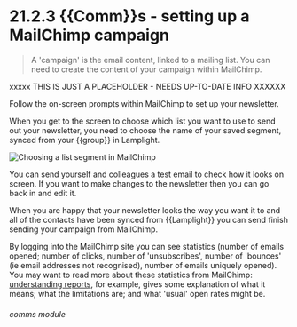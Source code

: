 # 21.2.3    {{Comm}}s - setting up a MailChimp campaign

> A 'campaign' is the email content, linked to a mailing list. You can need to create the content of your campaign within MailChimp.

xxxxx THIS IS JUST A PLACEHOLDER - NEEDS UP-TO-DATE INFO XXXXXX


Follow the on-screen prompts within MailChimp to set up your newsletter.

When you get to the screen to choose which list you want to use to send out your newsletter, you need to choose the name of your saved segment, synced from your {{group}} in Lamplight.

![Choosing a list segment in MailChimp]({{imgpath}}239a.png)

You can send yourself and colleagues a test email to check how it looks on screen. If you want to make changes to the newsletter then you can go back in and edit it.

When you are happy that your newsletter looks the way you want it to and all of the contacts have been synced from {{Lamplight}} you can send finish sending your campaign from MailChimp.

By logging into the MailChimp site you can see statistics (number of emails opened; number of clicks, number of 'unsubscribes', number of 'bounces' (ie email addresses not recognised), number of emails uniquely opened). 
You may want to read more about these statistics from MailChimp: [understanding reports](http://mailchimp.com/resources/guides/understanding-reports/), for example, gives some explanation of what it means; what the limitations are; and what 'usual' open rates might be. 

###### comms module

